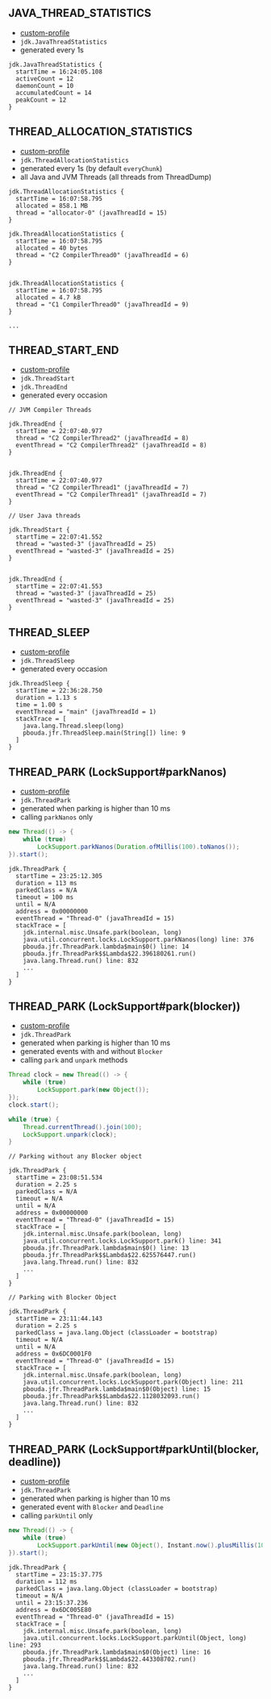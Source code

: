 ## JAVA_THREAD_STATISTICS

- [custom-profile](custom-profile.xml)
- `jdk.JavaThreadStatistics`
- generated every 1s

```
jdk.JavaThreadStatistics {
  startTime = 16:24:05.108
  activeCount = 12
  daemonCount = 10
  accumulatedCount = 14
  peakCount = 12
}
```

## THREAD_ALLOCATION_STATISTICS 

- [custom-profile](custom-profile.xml)
- `jdk.ThreadAllocationStatistics`
- generated every 1s (by default `everyChunk`)
- all Java and JVM Threads (all threads from ThreadDump)

```
jdk.ThreadAllocationStatistics {
  startTime = 16:07:58.795
  allocated = 858.1 MB
  thread = "allocator-0" (javaThreadId = 15)
}

jdk.ThreadAllocationStatistics {
  startTime = 16:07:58.795
  allocated = 40 bytes
  thread = "C2 CompilerThread0" (javaThreadId = 6)
}


jdk.ThreadAllocationStatistics {
  startTime = 16:07:58.795
  allocated = 4.7 kB
  thread = "C1 CompilerThread0" (javaThreadId = 9)
}

...
```

## THREAD_START_END

- [custom-profile](custom-profile.xml)
- `jdk.ThreadStart`
- `jdk.ThreadEnd`
- generated every occasion

```
// JVM Compiler Threads

jdk.ThreadEnd {
  startTime = 22:07:40.977
  thread = "C2 CompilerThread2" (javaThreadId = 8)
  eventThread = "C2 CompilerThread2" (javaThreadId = 8)
}


jdk.ThreadEnd {
  startTime = 22:07:40.977
  thread = "C2 CompilerThread1" (javaThreadId = 7)
  eventThread = "C2 CompilerThread1" (javaThreadId = 7)
}

// User Java threads 

jdk.ThreadStart {
  startTime = 22:07:41.552
  thread = "wasted-3" (javaThreadId = 25)
  eventThread = "wasted-3" (javaThreadId = 25)
}


jdk.ThreadEnd {
  startTime = 22:07:41.553
  thread = "wasted-3" (javaThreadId = 25)
  eventThread = "wasted-3" (javaThreadId = 25)
}
```

## THREAD_SLEEP

- [custom-profile](custom-profile.xml)
- `jdk.ThreadSleep`
- generated every occasion

```
jdk.ThreadSleep {
  startTime = 22:36:28.750
  duration = 1.13 s
  time = 1.00 s
  eventThread = "main" (javaThreadId = 1)
  stackTrace = [
    java.lang.Thread.sleep(long)
    pbouda.jfr.ThreadSleep.main(String[]) line: 9
  ]
}
```

## THREAD_PARK (LockSupport#parkNanos)

- [custom-profile](custom-profile.xml)
- `jdk.ThreadPark`
- generated when parking is higher than 10 ms
- calling `parkNanos` only

```java
new Thread(() -> {
    while (true)
        LockSupport.parkNanos(Duration.ofMillis(100).toNanos());
}).start();
```

```
jdk.ThreadPark {
  startTime = 23:25:12.305
  duration = 113 ms
  parkedClass = N/A
  timeout = 100 ms
  until = N/A
  address = 0x00000000
  eventThread = "Thread-0" (javaThreadId = 15)
  stackTrace = [
    jdk.internal.misc.Unsafe.park(boolean, long)
    java.util.concurrent.locks.LockSupport.parkNanos(long) line: 376
    pbouda.jfr.ThreadPark.lambda$main$0() line: 14
    pbouda.jfr.ThreadPark$$Lambda$22.396180261.run()
    java.lang.Thread.run() line: 832
    ...
  ]
}
```

## THREAD_PARK (LockSupport#park(blocker))

- [custom-profile](custom-profile.xml)
- `jdk.ThreadPark`
- generated when parking is higher than 10 ms
- generated events with and without `Blocker`
- calling `park` and `unpark` methods

```java
Thread clock = new Thread(() -> {
    while (true)
        LockSupport.park(new Object());
});
clock.start();

while (true) {
    Thread.currentThread().join(100);
    LockSupport.unpark(clock);
}
```

```
// Parking without any Blocker object

jdk.ThreadPark {
  startTime = 23:08:51.534
  duration = 2.25 s
  parkedClass = N/A
  timeout = N/A
  until = N/A
  address = 0x00000000
  eventThread = "Thread-0" (javaThreadId = 15)
  stackTrace = [
    jdk.internal.misc.Unsafe.park(boolean, long)
    java.util.concurrent.locks.LockSupport.park() line: 341
    pbouda.jfr.ThreadPark.lambda$main$0() line: 13
    pbouda.jfr.ThreadPark$$Lambda$22.625576447.run()
    java.lang.Thread.run() line: 832
    ...
  ]
}

// Parking with Blocker Object

jdk.ThreadPark {
  startTime = 23:11:44.143
  duration = 2.25 s
  parkedClass = java.lang.Object (classLoader = bootstrap)
  timeout = N/A
  until = N/A
  address = 0x6DC0001F0
  eventThread = "Thread-0" (javaThreadId = 15)
  stackTrace = [
    jdk.internal.misc.Unsafe.park(boolean, long)
    java.util.concurrent.locks.LockSupport.park(Object) line: 211
    pbouda.jfr.ThreadPark.lambda$main$0(Object) line: 15
    pbouda.jfr.ThreadPark$$Lambda$22.1128032093.run()
    java.lang.Thread.run() line: 832
    ...
  ]
}
```

## THREAD_PARK (LockSupport#parkUntil(blocker, deadline))

- [custom-profile](custom-profile.xml)
- `jdk.ThreadPark`
- generated when parking is higher than 10 ms
- generated event with `Blocker` and `Deadline`
- calling `parkUntil` only

```java
new Thread(() -> {
    while (true)
        LockSupport.parkUntil(new Object(), Instant.now().plusMillis(100).toEpochMilli());
}).start();
```

```
jdk.ThreadPark {
  startTime = 23:15:37.775
  duration = 112 ms
  parkedClass = java.lang.Object (classLoader = bootstrap)
  timeout = N/A
  until = 23:15:37.236
  address = 0x6DC005E80
  eventThread = "Thread-0" (javaThreadId = 15)
  stackTrace = [
    jdk.internal.misc.Unsafe.park(boolean, long)
    java.util.concurrent.locks.LockSupport.parkUntil(Object, long) line: 293
    pbouda.jfr.ThreadPark.lambda$main$0(Object) line: 16
    pbouda.jfr.ThreadPark$$Lambda$22.443308702.run()
    java.lang.Thread.run() line: 832
    ...
  ]
}
```
